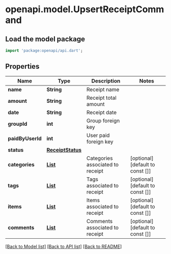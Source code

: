 # openapi.model.UpsertReceiptCommand

## Load the model package
```dart
import 'package:openapi/api.dart';
```

## Properties
Name | Type | Description | Notes
------------ | ------------- | ------------- | -------------
**name** | **String** | Receipt name | 
**amount** | **String** | Receipt total amount | 
**date** | **String** | Receipt date | 
**groupId** | **int** | Group foreign key | 
**paidByUserId** | **int** | User paid foreign key | 
**status** | [**ReceiptStatus**](ReceiptStatus.md) |  | 
**categories** | [**List<UpsertCategoryCommand>**](UpsertCategoryCommand.md) | Categories associated to receipt | [optional] [default to const []]
**tags** | [**List<UpsertTagCommand>**](UpsertTagCommand.md) | Tags associated to receipt | [optional] [default to const []]
**items** | [**List<UpsertItemCommand>**](UpsertItemCommand.md) | Items associated to receipt | [optional] [default to const []]
**comments** | [**List<UpsertCommentCommand>**](UpsertCommentCommand.md) | Comments associated to receipt | [optional] [default to const []]

[[Back to Model list]](../README.md#documentation-for-models) [[Back to API list]](../README.md#documentation-for-api-endpoints) [[Back to README]](../README.md)


